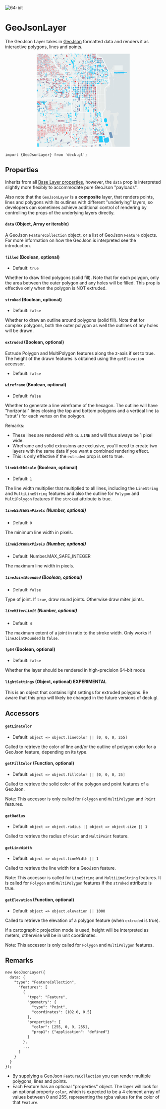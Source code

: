 <!-- INJECT:"GeoJsonLayerDemo" -->

<p class="badges">
  <img src="https://img.shields.io/badge/extruded-yes-blue.svg?style=flat-square" alt="64-bit" />
</p>

# GeoJsonLayer

The GeoJson Layer takes in [GeoJson](http://geojson.org/) formatted data and
renders it as interactive polygons, lines and points.

<div align="center">
  <img height="300" src="/demo/src/static/images/demo-thumb-geojson.jpg" />
</div>

    import {GeoJsonLayer} from 'deck.gl';

## Properties

Inherits from all [Base Layer properties](/docs/layers/base-layer.md),
however, the `data` prop is interpreted slightly more flexibly to accommodate
pure GeoJson "payloads".

Also note that the `GeoJsonLayer` is a **composite** layer, that renders points, lines and polygons with its outlines with different "underlying" layers, so developers can sometimes achieve additional control of rendering by controlling
the props of the underlying layers directly.

#### `data` (Object, Array or iterable)

A GeoJson `FeatureCollection` object, or a list of GeoJson `Feature` objects.
For more information on how the GeoJson is interpreted see the introduction.

#### `filled` (Boolean, optional)

- Default: `true`

Whether to draw filled polygons (solid fill). Note that for each polygon,
only the area between the outer polygon and any holes will be filled. This
prop is effective only when the polygon is NOT extruded.

#### `stroked` (Boolean, optional)

- Default: `false`

Whether to draw an outline around polygons (solid fill). Note that
for complex polygons, both the outer polygon as well the outlines of
any holes will be drawn.

#### `extruded` (Boolean, optional)

Extrude Polygon and MultiPolygon features along the z-axis if set to
true. The height of the drawn features is obtained using the `getElevation` accessor.

- Default: `false`

#### `wireframe` (Boolean, optional)

- Default: `false`

Whether to generate a line wireframe of the hexagon. The outline will have
"horizontal" lines closing the top and bottom polygons and a vertical line
(a "strut") for each vertex on the polygon.

Remarks:
* These lines are rendered with `GL.LINE` and will thus always be 1 pixel wide.
* Wireframe and solid extrusions are exclusive, you'll need to create two layers
  with the same data if you want a combined rendering effect.
* This is only effective if the `extruded` prop is set to true.

#### `lineWidthScale` (Boolean, optional)

- Default: `1`

The line width multiplier that multiplied to all lines, including the `LineString`
and `MultiLineString` features and also the outline for `Polygon` and `MultiPolygon`
features if the `stroked` attribute is true.

##### `lineWidthMinPixels` (Number, optional)

- Default: `0`

The minimum line width in pixels.

##### `lineWidthMaxPixels` (Number, optional)

- Default: Number.MAX_SAFE_INTEGER

The maximum line width in pixels.

##### `lineJointRounded` (Boolean, optional)

- Default: `false`

Type of joint. If `true`, draw round joints. Otherwise draw miter joints.

##### `lineMiterLimit` (Number, optional)

- Default: `4`

The maximum extent of a joint in ratio to the stroke width.
Only works if `lineJointRounded` is `false`.


#### `fp64` (Boolean, optional)

- Default: `false`

Whether the layer should be rendered in high-precision 64-bit mode

#### `lightSettings` (Object, optional) **EXPERIMENTAL**

This is an object that contains light settings for extruded polygons.
Be aware that this prop will likely be changed in the future versions of
deck.gl.

## Accessors

#### `getLineColor`

- Default: `object => object.lineColor || [0, 0, 0, 255]`

Called to retrieve the color of line and/or the outline of polygon color for a GeoJson feature, depending
on its type.

#### `getFillColor` (Function, optional)

- Default: `object => object.fillColor || [0, 0, 0, 25]`

Called to retrieve the solid color of the polygon and point features of a GeoJson.

Note: This accessor is only called for `Polygon` and `MultiPolygon` and `Point` features.

#### `getRadius`

- Default: `object => object.radius || object => object.size || 1`

Called to retrieve the radius of `Point` and `MultiPoint` feature.

#### `getLineWidth`

- Default: `object => object.lineWidth || 1`

Called to retrieve the line width for a GeoJson feature.

Note: This accessor is called for `LineString` and `MultiLineString`
features. It is called for `Polygon` and `MultiPolygon` features if the
`stroked` attribute is true.

#### `getElevation` (Function, optional)

- Default: `object => object.elevation || 1000`

Called to retrieve the elevation of a polygon feature (when `extruded` is true).

If a cartographic projection mode is used, height will be interpreted as meters,
otherwise will be in unit coordinates.

Note: This accessor is only called for `Polygon` and `MultiPolygon` features.

## Remarks

```
new GeoJsonLayer({
  data: {
    "type": "FeatureCollection",
      "features": [
        {
          "type": "Feature",
          "geometry": {
            "type": "Point",
            "coordinates": [102.0, 0.5]
          },
          "properties": {
            "color": [255, 0, 0, 255],
            "prop1": {"application": "defined"}
          }
        },
        ...
      ]
    }
  }
});
```

* By supplying a GeoJson `FeatureCollection` you can render multiple polygons,
  lines and points.
* Each Feature has an optional "properties" object. The layer will look
  for an optional property `color`, which is expected to be a 4 element
  array of values between 0 and 255, representing the rgba values for
  the color of that `Feature`.
